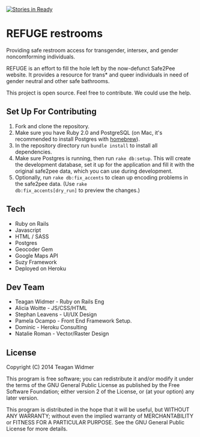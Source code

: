 [![Stories in Ready](https://badge.waffle.io/tkwidmer/refugerestrooms.png?label=ready)](https://waffle.io/tkwidmer/refugerestrooms)
# REFUGE restrooms

Providing safe restroom access for transgender, intersex, and gender noncomforming individuals.

REFUGE is an effort to fill the hole left by the now-defunct Safe2Pee website. It provides a resource for trans\* and queer individuals in need of gender neutral and other safe bathrooms.

This project is open source. Feel free to contribute. We could use the help.


## Set Up For Contributing

1. Fork and clone the repository.
2. Make sure you have Ruby 2.0 and PostgreSQL (on Mac, it's recommended to install Postgres with [homebrew](http://brew.sh/)).
3. In the repository directory run <code>bundle install</code> to install all dependencies.
4. Make sure Postgres is running, then run <code>rake db:setup</code>. This will create the development database, set it up for the application and fill it with the original safe2pee data, which you can use during development.
5. Optionally, run <code>rake db:fix_accents</code> to clean up encoding problems in the safe2pee data. (Use <code>rake db:fix_accents[dry_run]</code> to preview the changes.)

## Tech

* Ruby on Rails
* Javascript
* HTML / SASS
* Postgres
* Geocoder Gem
* Google Maps API
* Suzy Framework
* Deployed on Heroku



## Dev Team

* Teagan Widmer - Ruby on Rails Eng
* Alicia Woitte - JS/CSS/HTML
* Stephan Leavens - UI/UX Design
* Pamela Ocampo - Front End Framework Setup.
* Dominic - Heroku Consulting
* Natalie Roman - Vector/Raster Design


## License

Copyright (C) 2014 Teagan Widmer

This program is free software; you can redistribute it and/or modify
it under the terms of the GNU General Public License as published by
the Free Software Foundation; either version 2 of the License, or
(at your option) any later version.

This program is distributed in the hope that it will be useful,
but WITHOUT ANY WARRANTY; without even the implied warranty of
MERCHANTABILITY or FITNESS FOR A PARTICULAR PURPOSE.  See the
GNU General Public License for more details.
